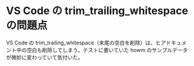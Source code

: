# VS Code の trim_trailing_whitespace の問題点
VS Code の trim_trailing_whitespace（末尾の空白を削除）は、ヒアドキュメント中の空白も削除してしまう。テストに書いていた howm のサンプルデータが微妙に変わっていて気付いた。